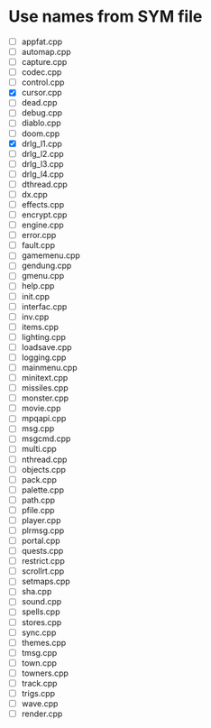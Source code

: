 # Use names from SYM file

- [ ] appfat.cpp
- [ ] automap.cpp
- [ ] capture.cpp
- [ ] codec.cpp
- [ ] control.cpp
- [x] cursor.cpp
- [ ] dead.cpp
- [ ] debug.cpp
- [ ] diablo.cpp
- [ ] doom.cpp
- [x] drlg_l1.cpp
- [ ] drlg_l2.cpp
- [ ] drlg_l3.cpp
- [ ] drlg_l4.cpp
- [ ] dthread.cpp
- [ ] dx.cpp
- [ ] effects.cpp
- [ ] encrypt.cpp
- [ ] engine.cpp
- [ ] error.cpp
- [ ] fault.cpp
- [ ] gamemenu.cpp
- [ ] gendung.cpp
- [ ] gmenu.cpp
- [ ] help.cpp
- [ ] init.cpp
- [ ] interfac.cpp
- [ ] inv.cpp
- [ ] items.cpp
- [ ] lighting.cpp
- [ ] loadsave.cpp
- [ ] logging.cpp
- [ ] mainmenu.cpp
- [ ] minitext.cpp
- [ ] missiles.cpp
- [ ] monster.cpp
- [ ] movie.cpp
- [ ] mpqapi.cpp
- [ ] msg.cpp
- [ ] msgcmd.cpp
- [ ] multi.cpp
- [ ] nthread.cpp
- [ ] objects.cpp
- [ ] pack.cpp
- [ ] palette.cpp
- [ ] path.cpp
- [ ] pfile.cpp
- [ ] player.cpp
- [ ] plrmsg.cpp
- [ ] portal.cpp
- [ ] quests.cpp
- [ ] restrict.cpp
- [ ] scrollrt.cpp
- [ ] setmaps.cpp
- [ ] sha.cpp
- [ ] sound.cpp
- [ ] spells.cpp
- [ ] stores.cpp
- [ ] sync.cpp
- [ ] themes.cpp
- [ ] tmsg.cpp
- [ ] town.cpp
- [ ] towners.cpp
- [ ] track.cpp
- [ ] trigs.cpp
- [ ] wave.cpp
- [ ] render.cpp
